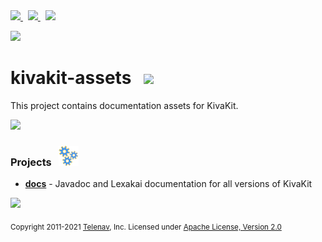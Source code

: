<a href="https://www.kivakit.org">
<img src="https://telenav.github.io/telenav-assets/images/icons/web-32.png" srcset="https://telenav.github.io/telenav-assets/images/icons/web-32-2x.png 2x"/>
</a>
&nbsp;
<a href="https://twitter.com/openkivakit">
<img src="https://telenav.github.io/telenav-assets/images/logos/twitter/twitter-32.png" srcset="https://telenav.github.io/telenav-assets/images/logos/twitter/twitter-32-2x.png 2x"/>
</a>
&nbsp;
<a href="https://kivakit.zulipchat.com">
<img src="https://telenav.github.io/telenav-assets/images/logos/zulip/zulip-32.png" srcset="https://telenav.github.io/telenav-assets/images/logos/zulip/zulip-32-2x.png 2x"/>
</a>

<p></p>

<img src="https://telenav.github.io/telenav-assets/images/backgrounds/kivakit-background.png" srcset="https://telenav.github.io/telenav-assets/images/backgrounds/kivakit-background-2x.png 2x"/>

# kivakit-assets &nbsp; ![](https://telenav.github.io/telenav-assets/images/logos/kivakit/kivakit-64.png)

This project contains documentation assets for KivaKit.

![](https://telenav.github.io/telenav-assets/images/separators/horizontal-line.png)

### Projects &nbsp; ![](graphics/icons/gears/gears-32.png)

- [**docs**](docs) - Javadoc and Lexakai documentation for all versions of KivaKit

![](https://telenav.github.io/telenav-assets/images/separators/horizontal-line.png)

<sub>Copyright 2011-2021 [Telenav](https://telenav.com), Inc. Licensed under [Apache License, Version 2.0](LICENSE)</sub>
